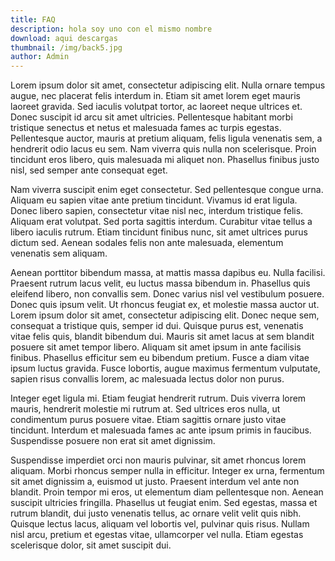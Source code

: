 ```yaml
---
title: FAQ
description: hola soy uno con el mismo nombre
download: aqui descargas
thumbnail: /img/back5.jpg
author: Admin
---
```

Lorem ipsum dolor sit amet, consectetur adipiscing elit. Nulla ornare tempus augue, nec placerat felis interdum in. Etiam sit amet lorem eget mauris laoreet gravida. Sed iaculis volutpat tortor, ac laoreet neque ultrices et. Donec suscipit id arcu sit amet ultricies. Pellentesque habitant morbi tristique senectus et netus et malesuada fames ac turpis egestas. Pellentesque auctor, mauris at pretium aliquam, felis ligula venenatis sem, a hendrerit odio lacus eu sem. Nam viverra quis nulla non scelerisque. Proin tincidunt eros libero, quis malesuada mi aliquet non. Phasellus finibus justo nisl, sed semper ante consequat eget.

Nam viverra suscipit enim eget consectetur. Sed pellentesque congue urna. Aliquam eu sapien vitae ante pretium tincidunt. Vivamus id erat ligula. Donec libero sapien, consectetur vitae nisl nec, interdum tristique felis. Aliquam erat volutpat. Sed porta sagittis interdum. Curabitur vitae tellus a libero iaculis rutrum. Etiam tincidunt finibus nunc, sit amet ultrices purus dictum sed. Aenean sodales felis non ante malesuada, elementum venenatis sem aliquam.

Aenean porttitor bibendum massa, at mattis massa dapibus eu. Nulla facilisi. Praesent rutrum lacus velit, eu luctus massa bibendum in. Phasellus quis eleifend libero, non convallis sem. Donec varius nisl vel vestibulum posuere. Donec quis ipsum velit. Ut rhoncus feugiat ex, et molestie massa auctor ut. Lorem ipsum dolor sit amet, consectetur adipiscing elit. Donec neque sem, consequat a tristique quis, semper id dui. Quisque purus est, venenatis vitae felis quis, blandit bibendum dui. Mauris sit amet lacus at sem blandit posuere sit amet tempor libero. Aliquam sit amet ipsum in ante facilisis finibus. Phasellus efficitur sem eu bibendum pretium. Fusce a diam vitae ipsum luctus gravida. Fusce lobortis, augue maximus fermentum vulputate, sapien risus convallis lorem, ac malesuada lectus dolor non purus.

Integer eget ligula mi. Etiam feugiat hendrerit rutrum. Duis viverra lorem mauris, hendrerit molestie mi rutrum at. Sed ultrices eros nulla, ut condimentum purus posuere vitae. Etiam sagittis ornare justo vitae tincidunt. Interdum et malesuada fames ac ante ipsum primis in faucibus. Suspendisse posuere non erat sit amet dignissim.

Suspendisse imperdiet orci non mauris pulvinar, sit amet rhoncus lorem aliquam. Morbi rhoncus semper nulla in efficitur. Integer ex urna, fermentum sit amet dignissim a, euismod ut justo. Praesent interdum vel ante non blandit. Proin tempor mi eros, ut elementum diam pellentesque non. Aenean suscipit ultricies fringilla. Phasellus ut feugiat enim. Sed egestas, massa et rutrum blandit, dui justo venenatis tellus, ac ornare velit velit quis nibh. Quisque lectus lacus, aliquam vel lobortis vel, pulvinar quis risus. Nullam nisl arcu, pretium et egestas vitae, ullamcorper vel nulla. Etiam egestas scelerisque dolor, sit amet suscipit dui.
